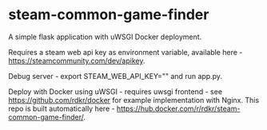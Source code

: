 # steam-common-game-finder
A simple flask application with uWSGI Docker deployment.

Requires a steam web api key as environment variable, available here - https://steamcommunity.com/dev/apikey.

Debug server - export STEAM_WEB_API_KEY="<your key>" and run app.py.

Deploy with Docker using uWSGI - requires uwsgi frontend - see https://github.com/rdkr/docker for example implementation with Nginx. This repo is built automatically here - https://hub.docker.com/r/rdkr/steam-common-game-finder/.
